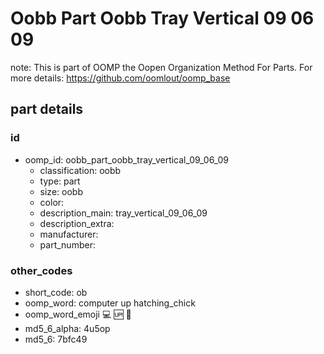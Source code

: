 # Oobb Part Oobb Tray Vertical 09 06 09  

note: This is part of OOMP the Oopen Organization Method For Parts. For more details: https://github.com/oomlout/oomp_base

##  part details





### id
* oomp_id: oobb_part_oobb_tray_vertical_09_06_09
  * classification: oobb
  * type: part
  * size: oobb
  * color: 
  * description_main: tray_vertical_09_06_09
  * description_extra: 
  * manufacturer: 
  * part_number: 

### other_codes
* short_code: ob
* oomp_word: computer up hatching_chick
* oomp_word_emoji :computer: :up: :hatching_chick:
* md5_6_alpha: 4u5op
* md5_6: 7bfc49